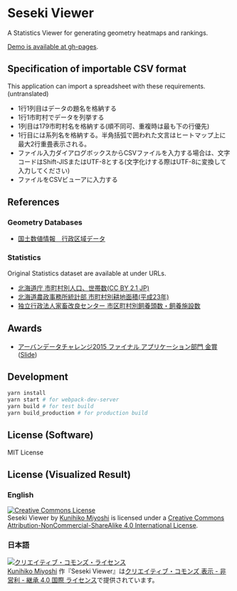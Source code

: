 # Seseki Viewer

A Statistics Viewer for generating geometry heatmaps and rankings.

[Demo is available at gh-pages](http://colspan.github.io/seseki_viewer).

## Specification of importable CSV format

This application can import a spreadsheet with these requirements.
(untranslated)

 - 1行1列目はデータの題名を格納する
 - 1行1市町村でデータを列挙する
 - 1列目は179市町村名を格納する(順不同可、重複時は最も下の行優先)
 - 1行目には系列名を格納する。半角括弧で囲われた文言はヒートマップ上に最大2行重畳表示される。
 - ファイル入力ダイアログボックスからCSVファイルを入力する場合は、文字コードはShift-JISまたはUTF-8とする(文字化けする際はUTF-8に変換して入力してください)
 - ファイルをCSVビューアに入力する

## References

### Geometry Databases

 - [国土数値情報　行政区域データ](http://nlftp.mlit.go.jp/ksj/gml/datalist/KsjTmplt-N03.html)

### Statistics

Original Statistics dataset are available at under URLs.

 - [北海道庁 市町村別人口、世帯数(CC BY 2.1 JP)](http://www.pref.hokkaido.lg.jp/ss/scs/gyousei/shityousondata.htm)
 - [北海道農政事務所統計部 市町村別耕地面積(平成23年)](http://www.maff.go.jp/hokkaido/press/toukei/kikaku/pdf/h23kouti_sichoson.pdf)
 - [独立行政法人家畜改良センター 市区町村別飼養頭数・飼養施設数](https://www.id.nlbc.go.jp/data/toukei.html)

## Awards

 - [アーバンデータチャレンジ2015 ファイナル アプリケーション部門 金賞](http://urbandata-challenge.jp/2015/prize) ([Slide](http://www.slideshare.net/colspan/udc2015-final-seseki))

## Development

```bash
yarn install
yarn start # for webpack-dev-server
yarn build # for test build
yarn build_production # for production build
```

## License (Software)

MIT License

## License (Visualized Result)

### English

<a rel="license" href="http://creativecommons.org/licenses/by-nc-sa/4.0/"><img alt="Creative Commons License" style="border-width:0" src="https://i.creativecommons.org/l/by-nc-sa/4.0/88x31.png" /></a><br /><span xmlns:dct="http://purl.org/dc/terms/" property="dct:title">Seseki Viewer</span> by <a xmlns:cc="http://creativecommons.org/ns#" href="https://github.com/colspan/seseki_viewer" property="cc:attributionName" rel="cc:attributionURL">Kunihiko Miyoshi</a> is licensed under a <a rel="license" href="http://creativecommons.org/licenses/by-nc-sa/4.0/">Creative Commons Attribution-NonCommercial-ShareAlike 4.0 International License</a>.

### 日本語

<a rel="license" href="http://creativecommons.org/licenses/by-nc-sa/4.0/"><img alt="クリエイティブ・コモンズ・ライセンス" style="border-width:0" src="https://i.creativecommons.org/l/by-nc-sa/4.0/88x31.png" /></a><br /><a xmlns:cc="http://creativecommons.org/ns#" href="https://github.com/colspan/seseki_viewer" property="cc:attributionName" rel="cc:attributionURL">Kunihiko Miyoshi</a> 作『<span xmlns:dct="http://purl.org/dc/terms/" property="dct:title">Seseki Viewer</span>』は<a rel="license" href="http://creativecommons.org/licenses/by-nc-sa/4.0/">クリエイティブ・コモンズ 表示 - 非営利 - 継承 4.0 国際 ライセンス</a>で提供されています。
